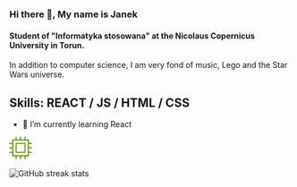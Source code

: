 ### Hi there 👋, My name is Janek
#### Student of "Informatyka stosowana" at the Nicolaus Copernicus University in Torun.
In addition to computer science, I am very fond of music, Lego and the Star Wars universe.

<h2>Skills: REACT / JS / HTML / CSS</h2>

- 🌱 I’m currently learning React 

<a href='https://docs.github.com/en/developers'><img src='https://raw.githubusercontent.com/acervenky/animated-github-badges/master/assets/devbadge.gif' width='40' height='40'></a> 

![GitHub streak stats](https://streak-stats.demolab.com/?user=Azurinn)  

